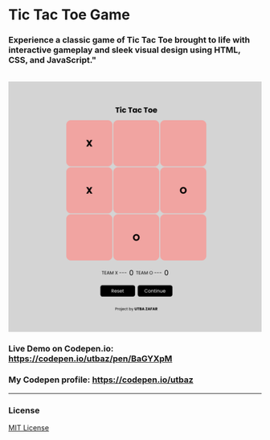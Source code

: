 # Tic Tac Toe Game

### Experience a classic game of Tic Tac Toe brought to life with interactive gameplay and sleek visual design using HTML, CSS, and JavaScript."
<br/>
<img align="center" src="https://github.com/Uzafar90/tic_tac_toe_game/blob/main/demo.png"/>
<br/>

### Live Demo on Codepen.io:  https://codepen.io/utbaz/pen/BaGYXpM

### My Codepen profile:  https://codepen.io/utbaz

<hr/>

### License
[MIT License](LICENSE)

